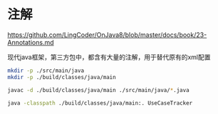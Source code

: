 注解
===

https://github.com/LingCoder/OnJava8/blob/master/docs/book/23-Annotations.md

现代java框架，第三方包中，都含有大量的注解，用于替代原有的xml配置

```bash
mkdir -p ./src/main/java
mkdir -p ./build/classes/java/main

javac -d ./build/classes/java/main ./src/main/java/*.java

java -classpath ./build/classes/java/main:. UseCaseTracker
```